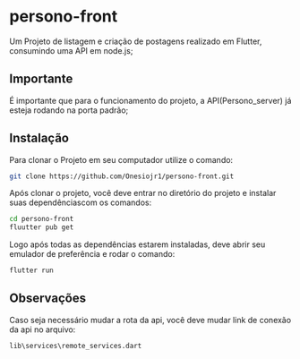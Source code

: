# persono-front

Um Projeto de listagem e criação de postagens realizado em Flutter, consumindo uma API em node.js;

## Importante

É importante que para o funcionamento do projeto, a API(Persono_server) já esteja rodando na porta padrão;

## Instalação

Para clonar o Projeto em seu computador utilize o comando:
```sh
git clone https://github.com/Onesiojr1/persono-front.git
```

Após clonar o projeto, você deve entrar no diretório do projeto e instalar suas dependênciascom os comandos:
```sh
cd persono-front
fluutter pub get
```

Logo após todas as dependências estarem instaladas, deve abrir seu emulador de preferência e rodar o comando: 
```sh
flutter run
```

## Observações
Caso seja necessário mudar a rota da api, você deve mudar link de conexão da api no arquivo:
```sh
lib\services\remote_services.dart
```
